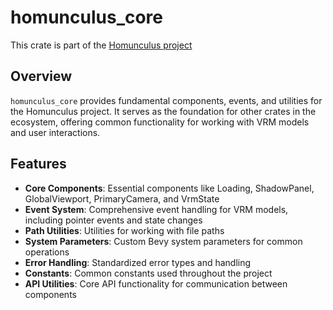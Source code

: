 # homunculus_core

This crate is part of the [Homunculus project](https://github.com/not-elm/desktop_homunculus)

## Overview

`homunculus_core` provides fundamental components, events, and utilities for the Homunculus project.
It serves as the foundation for other crates in the ecosystem, offering common functionality for working with VRM models
and user interactions.

## Features

- **Core Components**: Essential components like Loading, ShadowPanel, GlobalViewport, PrimaryCamera, and VrmState
- **Event System**: Comprehensive event handling for VRM models, including pointer events and state changes
- **Path Utilities**: Utilities for working with file paths
- **System Parameters**: Custom Bevy system parameters for common operations
- **Error Handling**: Standardized error types and handling
- **Constants**: Common constants used throughout the project
- **API Utilities**: Core API functionality for communication between components